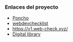 ### Enlaces del proyecto
* [Poncho](https://argob.github.io/poncho/)
* [webdevchecklist](https://www.toptal.com/developers/webdevchecklist)
* https://v1.web-check.xyz/
* [Digital library](https://github.com/imhicihu/IMHICIHU-Digital-Repository/blob/master/digital_assets.md)